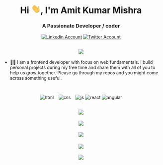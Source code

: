 <h1 align="center">Hi <img src="https://raw.githubusercontent.com/ABSphreak/ABSphreak/master/gifs/Hi.gif" width="30px">, I'm Amit Kumar Mishra</h1>
<h3 align="center">A Passionate Developer / coder</h3>

<div align=center>
  <a href="https://www.linkedin.com/in/amit-kumar-mishra-87aabb18/"><img src="https://cdn.worldvectorlogo.com/logos/linkedin-icon-2.svg" title="Linkedin" alt="Linkedin Account" width="30"/></a>
  <a href="https://twitter.com/agentmishra"><img src="https://cdn.worldvectorlogo.com/logos/twitter-6.svg" title="Twitter" alt="Twitter Account" width="40"/></a>
  <br><br>
 <p><a href="https://github.com/agentmishra/github-profile-views-counter">
    <img src="https://komarev.com/ghpvc/?username=agentmishra">
</a></p>
</div>

- 👨‍💻 I am a frontend developer with focus on web fundamentals. I build personal projects during my free time and share them with all of you to help us grow together. Please go through my repos and you might come across something useful.

<!-- - 📫 The best way to reach me over is [Linkedin](https://linkedin.com/in/sadanandpai). You can also send me a mail to sadypai@gmail.com.

- ⚡ To read my blog post, checkout [FrontendPro](https://frontendpro.hashnode.dev/)
 -->
<br>

<p align="center">
  <img src="https://upload.wikimedia.org/wikipedia/commons/thumb/6/61/HTML5_logo_and_wordmark.svg/2048px-HTML5_logo_and_wordmark.svg.png" alt="html" width="auto" height="40">&nbsp;&nbsp;&nbsp;
  <img src='https://upload.wikimedia.org/wikipedia/commons/thumb/d/d5/CSS3_logo_and_wordmark.svg/1200px-CSS3_logo_and_wordmark.svg.png' alt="css" width="auto" height="40">&nbsp;&nbsp;&nbsp;
  <img src='https://upload.wikimedia.org/wikipedia/commons/6/6a/JavaScript-logo.png' height='40' width='auto' alt="js">
  <img src="https://upload.wikimedia.org/wikipedia/commons/thumb/a/a7/React-icon.svg/1280px-React-icon.svg.png" alt="react" width="auto" height="40"/>
  <img src="https://angular.io/assets/images/logos/angular/angular.svg" alt="angular" width="40" height="40"/>
<p align="center">
  
<!--  <p align="left"> <img src="https://komarev.com/ghpvc/?username=agentmishra" alt="lokesh parmar" /> </p> -->
<br>
<a href="#"> <img src="https://github-profile-trophy.vercel.app/?username=agentmishra&column=7&no-frame=true" /><br><br>
<a href="#"> <img width="40%" src="https://github-readme-streak-stats.herokuapp.com/?user=agentmishra&theme=tokyonight" /> </a><br><br>
<a href="#"> <img width="40%" src="https://github-readme-stats-anuraghazra1.vercel.app/api/top-langs/?username=agentmishra&langs_count=10&layout=compact&theme=radical" /> </a>
<br><br>
<a href="#"><img align="center" src="https://github-readme-stats.vercel.app/api?username=agentmishra&show_icons=true&include_all_commits=true&theme=dark&hide_border=true" /></a>
<br><br>
<a href="#"> <img align="center" src="https://activity-graph.herokuapp.com/graph?username=agentmishra&theme=xcode" /></a><br>
  
<!-- <br>  
<a href="https://github.com/agentmishra/github-readme-stats">
  <img align="center" src="https://github-readme-stats.vercel.app/api/top-langs/?username=agentmishra&langs_count=10&theme=radical" />
</a>
<a href="https://github.com/agentmishra/github-readme-stats">
  <img align="center" src="https://github-readme-stats.vercel.app/api?username=agentmishra&&include_all_commits=true&count_private=true&show_icons=true&theme=radical&line_height=27" alt="Amit Kumar Mishra's github stats" />
</a>
 -->

  

<!--
### Hi there 👋

**agentmishra/agentmishra** is a ✨ _special_ ✨ repository because its `README.md` (this file) appears on your GitHub profile.

Here are some ideas to get you started:

- 🔭 I’m currently working on ...
- 🌱 I’m currently learning ...
- 👯 I’m looking to collaborate on ...
- 🤔 I’m looking for help with ...
- 💬 Ask me about ...
- 📫 How to reach me: ...
- 😄 Pronouns: ...
- ⚡ Fun fact: ...
-->
